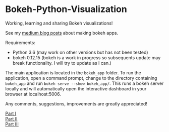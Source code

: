 # Bokeh-Python-Visualization

Working, learning and sharing Bokeh visualizations! 

See my [medium blog posts](https://towardsdatascience.com/data-visualization-with-bokeh-in-python-part-one-getting-started-a11655a467d4) about making bokeh apps. 

Requirements:
* Python 3.6 (may work on other versions but has not been tested)
* bokeh 0.12.15 (bokeh is a work in progress so subsequents update may break functionality. I will try to update as I can.)

The main application is located in the `bokeh_app` folder. To run the application,
open a command prompt, change to the directory containing `bokeh_app` and run
`bokeh serve --show bokeh_app/`. This runs a bokeh server locally
and will automatically open the interactive dashboard in your browser at localhost:5006. 

Any comments, suggestions, improvements are greatly appreciated!

[Part I](https://towardsdatascience.com/data-visualization-with-bokeh-in-python-part-one-getting-started-a11655a467d4)   
[Part II](https://towardsdatascience.com/data-visualization-with-bokeh-in-python-part-ii-interactions-a4cf994e2512)   
[Part III](https://towardsdatascience.com/data-visualization-with-bokeh-in-python-part-iii-a-complete-dashboard-dc6a86aa6e23)   